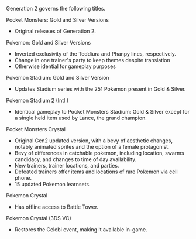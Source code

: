 Generation 2 governs the following titles.

Pocket Monsters: Gold and Silver Versions
* Original releases of Generation 2.

Pokemon: Gold and Silver Versions
* Inverted exclusivity of the Teddiura and Phanpy lines, respectively.
* Change in one trainer's party to keep themes despite translation
* Otherwise idential for gameplay purposes

Pokemon Stadium: Gold and Silver Version
* Updates Stadium series with the 251 Pokemon present in Gold & Silver.

Pokemon Stadium 2 (Intl.)
* Identical gameplay to Pocket Monsters Stadium: Gold & Silver except for a single held item used by Lance, the grand champion.

Pocket Monsters Crystal
* Original Gen2 updated version, with a bevy of aesthetic changes, notably animated sprites and the option of a female protagonist.
* Bevy of differences in catchable pokemon, including location, swarms candidacy, and changes to time of day availability.
* New trainers, trainer locations, and parties.
* Defeated trainers offer items and locations of rare Pokemon via cell phone.
* 15 updated Pokemon learnsets.

Pokemon Crystal
* Has offline access to Battle Tower.

Pokemon Crystal (3DS VC)
* Restores the Celebi event, making it available in-game.